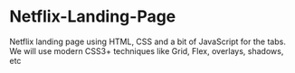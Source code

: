 # Netflix-Landing-Page
Netflix landing page using HTML, CSS and a bit of JavaScript for the tabs. We will use modern CSS3+ techniques like Grid, Flex, overlays, shadows, etc
